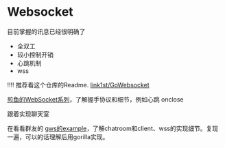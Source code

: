 # Websocket

目前掌握的讯息已经很明确了
- 全双工
- 较小控制开销
- 心跳机制
- wss

!!!! 推荐看这个仓库的Readme. [link1st/GoWebsocket](https://github.com/link1st/gowebsocket)

[煎鱼的WebSocket系列](https://golang2.eddycjy.com/posts/ch4/02-protocol/)，了解握手协议和细节，例如心跳 onclose

跟着实现聊天室

在看看群友的 [gws的example](https://github.com/lxzan/gws/tree/master/examples)，了解chatroom和client、wss的实现细节。复现一遍，可以的话理解后用gorilla实现。